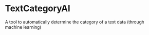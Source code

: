 # TextCategoryAI
A tool to automatically determine the category of a text data (through machine learning)
